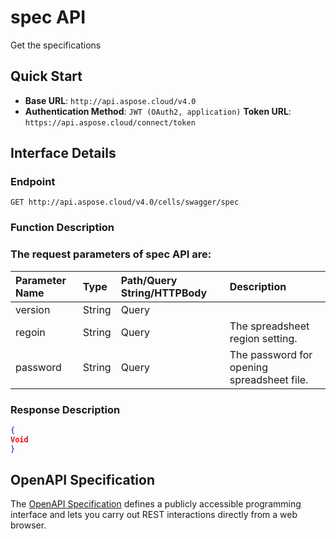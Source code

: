 # **spec API**

Get the specifications 

## **Quick Start**

- **Base URL**: `http://api.aspose.cloud/v4.0`
- **Authentication Method**: `JWT (OAuth2, application)`  **Token URL**: `https://api.aspose.cloud/connect/token`
## **Interface Details**

### **Endpoint** 

```
GET http://api.aspose.cloud/v4.0/cells/swagger/spec
```

### **Function Description**

### The request parameters of **spec** API are: 

| Parameter Name | Type | Path/Query String/HTTPBody | Description | 
| :- | :- | :- |:- | 
|version|String|Query||
|regoin|String|Query|The spreadsheet region setting.|
|password|String|Query|The password for opening spreadsheet file.|


### **Response Description**
```json
{
Void
}
```

## OpenAPI Specification

The [OpenAPI Specification](https://reference.aspose.cloud/cells/#/SpecificationController/Spec) defines a publicly accessible programming interface and lets you carry out REST interactions directly from a web browser.

